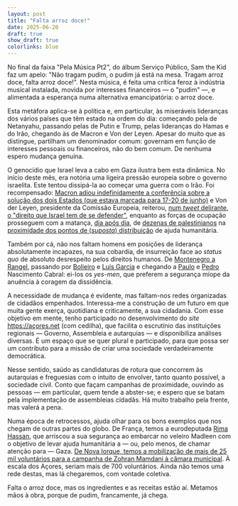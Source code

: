 ```yaml
---
layout: post
title: "Falta arroz doce!"
date: 2025-06-20
draft: true
show_draft: true
colorlinks: blue
---
```

No final da faixa "Pela Música Pt2", do álbum Serviço Público, Sam the Kid faz um apelo: "Não tragam pudim, o pudim já está na mesa. Tragam arroz doce, falta arroz doce!". Nesta música, é feita uma crítica feroz à indústria musical instalada, movida por interesses financeiros — o "pudim" —, e alimentada a esperança numa alternativa emancipatória: o arroz doce.

Esta metáfora aplica-se à política e, em particular, às miseráveis lideranças dos vários países que têm estado na ordem do dia: começando pela de Netanyahu, passando pelas de Putin e Trump, pelas lideranças do Hamas e do Irão, chegando às de Macron e Von der Leyen. Apesar do muito que as distingue, partilham um denominador comum: governam em função de interesses pessoais ou financeiros, não do bem comum. De nenhuma espero mudança genuína.

O genocídio que Israel leva a cabo em Gaza ilustra bem esta dinâmica. No início deste mês, era notória uma ligeira pressão europeia sobre o governo israelita. Este tentou dissipá-la ao começar uma guerra com o Irão. Foi recompensado: [Macron adiou indefinidamente a conferência sobre a solução dos dois Estados (que estava marcada para 17-20 de junho)](https://apnews.com/article/israel-palestinians-two-state-conference-un-france-50d54d68040ea58dc6f533e33df3d0cd) e Von der Leyen, presidente da Comissão Europeia, reiterou, [num *tweet* delirante, o "direito que Israel tem de se defender"](https://x.com/vonderleyen/status/1933644013430845633), enquanto as forças de ocupação prosseguem com a matança, [dia após dia](https://www.theguardian.com/world/2025/jun/16/gaza-food-centre-shooting-israel-ghf), de [dezenas de palestinianos](https://www.theguardian.com/world/2025/jun/18/israeli-forces-kill-injure-palestinians-food-trucks-gaza-officials) na [proximidade dos pontos de (*suposta*) distribuição](https://www.theguardian.com/world/2025/jun/03/palestinians-killed-israeli-fire-aid-point-gaza-officials-say) de ajuda humanitária.

Também por cá, não nos faltam homens em posições de liderança absolutamente incapazes, na sua cobardia, de insurreição face ao *status quo* de absoluto desrespeito pelos direitos humanos. De [Montenegro a Rangel](https://mesquita.xyz/kathrin), passando por [Bolieiro](http://base.alra.pt:82/Doc_Req/XIIIrequeresp95.pdf) e [Luís Garcia](http://base.alra.pt:82/4DACTION/w_pesquisa_registo/8/19939) e chegando a [Paulo](https://www.acorianooriental.pt/pagina/edicao-impressa/2025-06-21/artigo/374879) e [Pedro](https://www.cm-pontadelgada.pt/pages/541?news_id=5022) Nascimento Cabral: ei-los os *yes-men*, que preferem a segurança míope da anuência à coragem da dissidência.

A necessidade de mudança é evidente, mas faltam-nos redes organizadas de cidadãos empenhados. Interessa-me a construção de um futuro em que muita gente exerça, quotidiana e criticamente, a sua cidadania. Com esse objetivo em mente, tenho participado no desenvolvimento do *site* <https://açores.net> (com cedilha), que facilita o escrutínio das instituições regionais — Governo, Assembleia e autarquias — e disponibiliza análises diversas. É um espaço que se quer plural e participado, para que possa ser um contributo para a missão de criar uma sociedade verdadeiramente democrática.

Nesse sentido, saúdo as candidaturas de rotura que concorrem às autarquias e freguesias com o intuito de envolver, tanto quanto possível, a sociedade civil. Conto que façam campanhas de proximidade, ouvindo as pessoas — em particular, quem tende a abster-se; e espero que se batam pela implementação de assembleias cidadãs. Há muito trabalho pela frente, mas valerá a pena.

Numa época de retrocessos, ajuda olhar para os bons exemplos que nos chegam de outras partes do globo. De França, temos a eurodeputada [Rima Hassan](https://www.esquerda.net/artigo/isolamento-e-ameacas-de-morte-eurodeputada-relata-condicoes-da-detencao-em-israel/95270), que arriscou a sua segurança ao embarcar no veleiro Madleen com o objetivo de levar ajuda humanitária a — ou, pelo menos, de chamar atenção para — Gaza. [De Nova Iorque, temos a mobilização de mais de 25 mil voluntários para a campanha de Zohran Mamdani à câmara municipal](https://jacobin.com/2025/06/zohran-mamdani-canvassing-nyc-mayor). À escala dos Açores, seriam mais de 700 voluntários. Ainda não temos uma rede destas, mas lá chegaremos, com vontade coletiva.

Falta o arroz doce, mas os ingredientes e as receitas estão aí. Metamos mãos à obra, porque de pudim, francamente, já chega.
